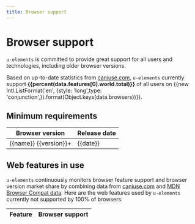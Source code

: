 ```yaml
---
title: Browser support
---
```

<script setup>
import '../../packages/u-details/'
import { data } from '../support.data.ts'

const percent = (num) => `${Number(num).toFixed(2)}%`
</script>
<style module>
  u-summary { padding-block: .25em; border-top: 1px solid var(--vp-c-divider) }
  u-summary span { float: right; font-family: monospace }
</style>

# Browser support

`u-elements` is committed to provide great support for all users and technologies, including older browser versions. 

Based on up-to-date statistics from [caniuse.com](https://caniuse.com/), `u-elements` currently support <strong>{{percent(data.features[0].world.total)}}</strong> of all users on {{new Intl.ListFormat('en', {style: 'long',type: 'conjunction',}).format(Object.keys(data.browsers))}}.

## Minimum requirements

<table>
  <thead><tr><th>Browser version</th><th>Release date</th></tr></thead>
  <tbody>
    <tr v-for="({version, date}, name) in data.browsers"><td>{{name}} {{version}}+</td><td>{{date}}</td></tr>
  </tbody>
</table>

## Web features in use

`u-elements` continuously monitors browser feature support and browser version market share by combining data from [caniuse.com](https://caniuse.com/) and [MDN Browser Compat data](https://github.com/mdn/browser-compat-data).
Here are the web features used by `u-elements` currently not supported by 100% of browsers:

<table>
  <thead><tr><th>Feature</th><th>Browser support</th></tr></thead>
  <tbody>
    <template v-for="{name, norway, world} in data.features">
      <tr>
        <td>{{name}}</td>
        <td>{{percent(world.total)}}</td>
      </tr>
      <!-- <tr>
        <td colspan="2">
          <table>
            <thead><tr><th>Browser version</th><th>Release date</th></tr></thead>
            <tbody>
              <tr v-for="({ percentage, version, date }, name) in world.agents">
                <td>{{name}} {{version}}+</td><td>Released {{date}}</td>
              </tr>
              <tr><td>Norway</td><td>{{percent(norway.total)}}</td></tr>
            </tbody>
          </table>
        </td>
      </tr> -->
    </template>
  </tbody>
</table>

